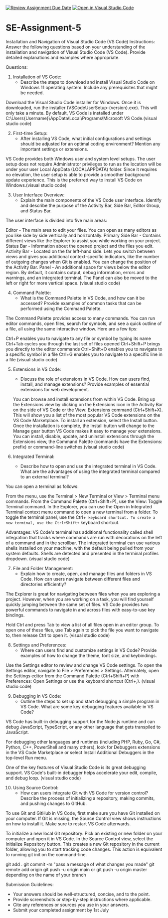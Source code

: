 [![Review Assignment Due Date](https://classroom.github.com/assets/deadline-readme-button-22041afd0340ce965d47ae6ef1cefeee28c7c493a6346c4f15d667ab976d596c.svg)](https://classroom.github.com/a/XoLGRbHq)
[![Open in Visual Studio Code](https://classroom.github.com/assets/open-in-vscode-2e0aaae1b6195c2367325f4f02e2d04e9abb55f0b24a779b69b11b9e10269abc.svg)](https://classroom.github.com/online_ide?assignment_repo_id=15307832&assignment_repo_type=AssignmentRepo)
# SE-Assignment-5
Installation and Navigation of Visual Studio Code (VS Code)
 Instructions:
Answer the following questions based on your understanding of the installation and navigation of Visual Studio Code (VS Code). Provide detailed explanations and examples where appropriate.

 Questions:

1. Installation of VS Code:
   - Describe the steps to download and install Visual Studio Code on Windows 11 operating system. Include any prerequisites that might be needed.

Download the Visual Studio Code installer for Windows.
Once it is downloaded, run the installer (VSCodeUserSetup-{version}.exe). This will only take a minute.
By default, VS Code is installed under C:\Users\{Username}\AppData\Local\Programs\Microsoft VS Code.(visual studio code)

2. First-time Setup:
   - After installing VS Code, what initial configurations and settings should be adjusted for an optimal coding environment? Mention any important settings or extensions.

VS Code provides both Windows user and system level setups.
The user setup does not require Administrator privileges to run as the location will be under your user Local AppData (LOCALAPPDATA) folder. Since it requires no elevation, the user setup is able to provide a smoother background update experience. This is the preferred way to install VS Code on Windows.(visual studio code)

3. User Interface Overview:
   - Explain the main components of the VS Code user interface. Identify and describe the purpose of the Activity Bar, Side Bar, Editor Group, and Status Bar.

The user interface is divided into five main areas:

Editor - The main area to edit your files. You can open as many editors as you like side by side vertically and horizontally.
Primary Side Bar - Contains different views like the Explorer to assist you while working on your project.
Status Bar - Information about the opened project and the files you edit.
Activity Bar - Located on the far left-hand side. Lets you switch between views and gives you additional context-specific indicators, like the number of outgoing changes when Git is enabled. You can change the position of the Activity Bar.
Panel - An additional space for views below the editor region. By default, it contains output, debug information, errors and warnings, and an integrated terminal. The Panel can also be moved to the left or right for more vertical space. (visual studio code)

4. Command Palette:
   - What is the Command Palette in VS Code, and how can it be accessed? Provide examples of common tasks that can be performed using the Command Palette.

The Command Palette provides access to many commands. You can run editor commands, open files, search for symbols, and see a quick outline of a file, all using the same interactive window. Here are a few tips:

Ctrl+P enables you to navigate to any file or symbol by typing its name
Ctrl+Tab cycles you through the last set of files opened
Ctrl+Shift+P brings you directly to the editor commands
Ctrl+Shift+O enables you to navigate to a specific symbol in a file
Ctrl+G enables you to navigate to a specific line in a file (visual studio code)

5. Extensions in VS Code:
   - Discuss the role of extensions in VS Code. How can users find, install, and manage extensions? Provide examples of essential extensions for web development.

   You can browse and install extensions from within VS Code. Bring up the Extensions view by clicking on the Extensions icon in the Activity Bar on the side of VS Code or the View: Extensions command (Ctrl+Shift+X).
   This will show you a list of the most popular VS Code extensions on the VS Code Marketplace.
   To install an extension, select the Install button. Once the installation is complete, the Install button will change to the Manage gear button
   VS Code makes it easy to manage your extensions. You can install, disable, update, and uninstall extensions through the Extensions view, the Command Palette (commands have the Extensions: prefix) or command-line switches.(visual studio code)

6. Integrated Terminal:
   - Describe how to open and use the integrated terminal in VS Code. What are the advantages of using the integrated terminal compared to an external terminal?

You can open a terminal as follows:

From the menu, use the Terminal > New Terminal or View > Terminal menu commands.
From the Command Palette (Ctrl+Shift+P), use the View: Toggle Terminal command.
In the Explorer, you can use the Open in Integrated Terminal context menu command to open a new terminal from a folder.
To toggle the terminal panel, use the Ctrl+` keyboard shortcut.
To create a new terminal, use the Ctrl+Shift+` keyboard shortcut.

Advantages:
VS Code's terminal has additional functionality called shell integration that tracks where commands are run with decorations on the left of a command and in the scrollbar.
The integrated terminal can use various shells installed on your machine, with the default being pulled from your system defaults. Shells are detected and presented in the terminal profiles dropdown. (visual studio code)

7. File and Folder Management:
   - Explain how to create, open, and manage files and folders in VS Code. How can users navigate between different files and directories efficiently?

The Explorer is great for navigating between files when you are exploring a project. However, when you are working on a task, you will find yourself quickly jumping between the same set of files. VS Code provides two powerful commands to navigate in and across files with easy-to-use key bindings.

Hold Ctrl and press Tab to view a list of all files open in an editor group. To open one of these files, use Tab again to pick the file you want to navigate to, then release Ctrl to open it. (visual studio code)

8. Settings and Preferences:
   - Where can users find and customize settings in VS Code? Provide examples of how to change the theme, font size, and keybindings.

  Use the Settings editor to review and change VS Code settings. To open the Settings editor, navigate to File > Preferences > Settings. Alternately, open the Settings editor from the Command Palette (Ctrl+Shift+P) with Preferences: Open Settings or use the keyboard shortcut (Ctrl+,). (visual studio code) 

9. Debugging in VS Code:
   - Outline the steps to set up and start debugging a simple program in VS Code. What are some key debugging features available in VS Code?

VS Code has built-in debugging support for the Node.js runtime and can debug JavaScript, TypeScript, or any other language that gets transpiled to JavaScript.

For debugging other languages and runtimes (including PHP, Ruby, Go, C#, Python, C++, PowerShell and many others), look for Debuggers extensions in the VS Code Marketplace or select Install Additional Debuggers in the top-level Run menu.

One of the key features of Visual Studio Code is its great debugging support. VS Code's built-in debugger helps accelerate your edit, compile, and debug loop. (visual studio code)


10. Using Source Control:
    - How can users integrate Git with VS Code for version control? Describe the process of initializing a repository, making commits, and pushing changes to GitHub.

To use Git and GitHub in VS Code, first make sure you have Git installed on your computer. If Git is missing, the Source Control view shows instructions on how to install it. Make sure to restart VS Code afterwards.

To initialize a new local Git repository:
Pick an existing or new folder on your computer and open it in VS Code.
In the Source Control view, select the Initialize Repository button.
This creates a new Git repository in the current folder, allowing you to start tracking code changes.
This action is equivalent to running git init on the command-line.

git add .
git commit -m "pass a message of what changes you made"
git remote add origin <github repo url>
git push -u origin main or git push -u origin master depending on the name of your branch

 Submission Guidelines:
- Your answers should be well-structured, concise, and to the point.
- Provide screenshots or step-by-step instructions where applicable.
- Cite any references or sources you use in your answers.
- Submit your completed assignment by 1st July 

